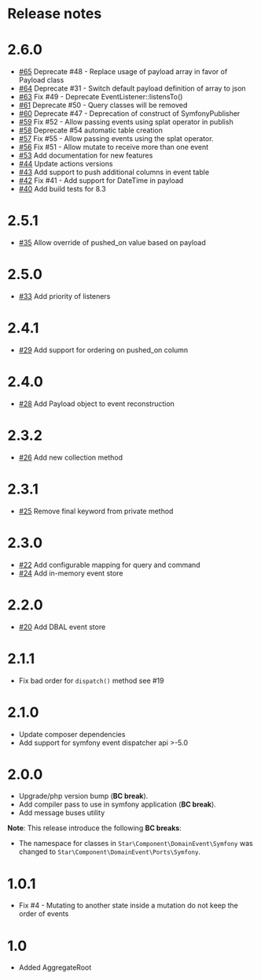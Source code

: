 # Release notes

# 2.6.0

* [#65](https://github.com/yvoyer/domain-event/pull/65) Deprecate #48 - Replace usage of payload array in favor of Payload class
* [#64](https://github.com/yvoyer/domain-event/pull/64) Deprecate #31 - Switch default payload definition of array to json
* [#63](https://github.com/yvoyer/domain-event/pull/63) Fix #49 - Deprecate EventListener::listensTo()
* [#61](https://github.com/yvoyer/domain-event/pull/61) Deprecate #50 - Query classes will be removed
* [#60](https://github.com/yvoyer/domain-event/pull/60) Deprecate #47 - Deprecation of construct of SymfonyPublisher
* [#59](https://github.com/yvoyer/domain-event/pull/59) Fix #52 - Allow passing events using splat operator in publish
* [#58](https://github.com/yvoyer/domain-event/pull/58) Deprecate #54 automatic table creation
* [#57](https://github.com/yvoyer/domain-event/pull/57) Fix #55 - Allow passing events using the splat operator.
* [#56](https://github.com/yvoyer/domain-event/pull/56) Fix #51 - Allow mutate to receive more than one event
* [#53](https://github.com/yvoyer/domain-event/pull/53) Add documentation for new features
* [#44](https://github.com/yvoyer/domain-event/pull/44) Update actions versions
* [#43](https://github.com/yvoyer/domain-event/pull/43) Add support to push additional columns in event table
* [#42](https://github.com/yvoyer/domain-event/pull/42) Fix #41 - Add support for DateTime in payload
* [#40](https://github.com/yvoyer/domain-event/pull/40) Add build tests for 8.3

# 2.5.1

* [#35](https://github.com/yvoyer/domain-event/pull/35) Allow override of pushed_on value based on payload

# 2.5.0

* [#33](https://github.com/yvoyer/domain-event/pull/33) Add priority of listeners

# 2.4.1

* [#29](https://github.com/yvoyer/domain-event/pull/29) Add support for ordering on pushed_on column

# 2.4.0

* [#28](https://github.com/yvoyer/domain-event/pull/28) Add Payload object to event reconstruction

# 2.3.2

* [#26](https://github.com/yvoyer/domain-event/pull/26) Add new collection method

# 2.3.1

* [#25](https://github.com/yvoyer/domain-event/pull/25) Remove final keyword from private method

# 2.3.0

* [#22](https://github.com/yvoyer/domain-event/pull/22) Add configurable mapping for query and command
* [#24](https://github.com/yvoyer/domain-event/pull/24) Add in-memory event store

# 2.2.0

* [#20](https://github.com/yvoyer/domain-event/pull/20) Add DBAL event store

# 2.1.1

* Fix bad order for `dispatch()` method see #19 

# 2.1.0

* Update composer dependencies
* Add support for symfony event dispatcher api >-5.0

# 2.0.0

* Upgrade/php version bump (**BC break**).
* Add compiler pass to use in symfony application (**BC break**).
* Add message buses utility

**Note**: This release introduce the following **BC breaks**:

* The namespace for classes in `Star\Component\DomainEvent\Symfony` was changed to `Star\Component\DomainEvent\Ports\Symfony`.

# 1.0.1

* Fix #4 - Mutating to another state inside a mutation do not keep the order of events

# 1.0

* Added AggregateRoot
